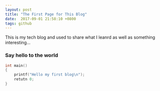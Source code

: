 ```yaml
---
layout: post
title: "The First Page for This Blog"
date:  2017-09-01 21:58:10 +0800
tags: github
---
```


This is my tech blog and used to share what I leanrd as well as something interesting...

### Say hello to the world

```cpp
int main()
{
    printf("Hello my first blog\n");
    retutn 0;
}
```

